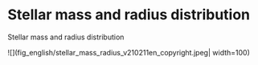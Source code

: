 # Stellar mass and radius distribution 
Stellar mass and radius distribution

![](fig_english/stellar_mass_radius_v210211en_copyright.jpeg| width=100)
